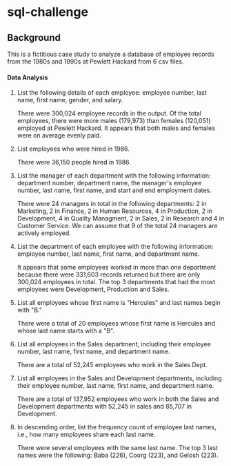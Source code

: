 # sql-challenge


## Background

This is a fictitious case study to analyze a database of employee records from the 1980s and 1990s at Pewlett Hackard from 6 csv files.

#### Data Analysis

1. List the following details of each employee: employee number, last name, first name, gender, and salary.

    There were 300,024 employee records in the output.  Of the total employees, there were more males (179,973) than females (120,051) employed at Pewlett Hackard.  It appears that both males and females were on average evenly paid.

2. List employees who were hired in 1986.

    There were 36,150 people hired in 1986.

3. List the manager of each department with the following information: department number, department name, the manager's employee number, last name, first name, and start and end employment dates.

    There were 24 managers in total in the following departments: 2 in Marketing, 2 in Finance, 2 in Human Resources, 4 in Production, 2 in Development, 4 in Quality Managment, 2 in Sales, 2 in Research and 4 in Customer Service.  We can assume that 9 of the total 24 managers are actively employed.

4. List the department of each employee with the following information: employee number, last name, first name, and department name.

    It appears that some employees worked in more than one department because there were 331,603 records returned but there are only 300,024 employees in total.  The top 3 departments that had the most employees were Development, Production and Sales.

5. List all employees whose first name is "Hercules" and last names begin with "B."

    There were a total of 20 employees whose first name is Hercules and whose last name starts with a "B".

6. List all employees in the Sales department, including their employee number, last name, first name, and department name.

    There are a total of 52,245 employees who work in the Sales Dept.

7. List all employees in the Sales and Development departments, including their employee number, last name, first name, and department name.

    There are a total of 137,952 employees who work in both the Sales and Development departments with 52,245 in sales and 85,707 in Development.

8. In descending order, list the frequency count of employee last names, i.e., how many employees share each last name.

    There were several employees with the same last name.  The top 3 last names were the following: Baba (226), Coorg (223), and Gelosh (223).
